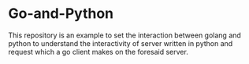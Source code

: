 # Go-and-Python

This repository is an example to set the interaction between golang and python to understand the interactivity of server written in python and request which a go client makes on the foresaid server.
